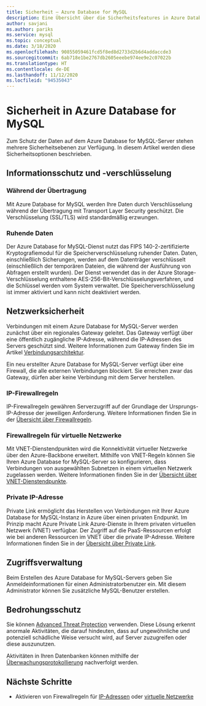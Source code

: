 ```yaml
---
title: Sicherheit – Azure Database for MySQL
description: Eine Übersicht über die Sicherheitsfeatures in Azure Database for MySQL.
author: savjani
ms.author: pariks
ms.service: mysql
ms.topic: conceptual
ms.date: 3/18/2020
ms.openlocfilehash: 90855059461fcd5f8ed8d2733d2b6d4addaccde3
ms.sourcegitcommit: 6ab718e1be2767db2605eeebe974ee9e2c07022b
ms.translationtype: HT
ms.contentlocale: de-DE
ms.lasthandoff: 11/12/2020
ms.locfileid: "94535043"
---
```

# <a name="security-in-azure-database-for-mysql"></a>Sicherheit in Azure Database for MySQL

Zum Schutz der Daten auf dem Azure Database for MySQL-Server stehen mehrere Sicherheitsebenen zur Verfügung. In diesem Artikel werden diese Sicherheitsoptionen beschrieben.

## <a name="information-protection-and-encryption"></a>Informationsschutz und -verschlüsselung

### <a name="in-transit"></a>Während der Übertragung
Mit Azure Database for MySQL werden Ihre Daten durch Verschlüsselung während der Übertragung mit Transport Layer Security geschützt. Die Verschlüsselung (SSL/TLS) wird standardmäßig erzwungen.

### <a name="at-rest"></a>Ruhende Daten
Der Azure Database for MySQL-Dienst nutzt das FIPS 140-2-zertifizierte Kryptografiemodul für die Speicherverschlüsselung ruhender Daten. Daten, einschließlich Sicherungen, werden auf dem Datenträger verschlüsselt (einschließlich der temporären Dateien, die während der Ausführung von Abfragen erstellt wurden). Der Dienst verwendet das in der Azure Storage-Verschlüsselung enthaltene AES-256-Bit-Verschlüsselungsverfahren, und die Schlüssel werden vom System verwaltet. Die Speicherverschlüsselung ist immer aktiviert und kann nicht deaktiviert werden.


## <a name="network-security"></a>Netzwerksicherheit
Verbindungen mit einem Azure Database for MySQL-Server werden zunächst über ein regionales Gateway geleitet. Das Gateway verfügt über eine öffentlich zugängliche IP-Adresse, während die IP-Adressen des Servers geschützt sind. Weitere Informationen zum Gateway finden Sie im Artikel [Verbindungsarchitektur](concepts-connectivity-architecture.md).  

Ein neu erstellter Azure Database for MySQL-Server verfügt über eine Firewall, die alle externen Verbindungen blockiert. Sie erreichen zwar das Gateway, dürfen aber keine Verbindung mit dem Server herstellen. 

### <a name="ip-firewall-rules"></a>IP-Firewallregeln
IP-Firewallregeln gewähren Serverzugriff auf der Grundlage der Ursprungs-IP-Adresse der jeweiligen Anforderung. Weitere Informationen finden Sie in der [Übersicht über Firewallregeln](concepts-firewall-rules.md).

### <a name="virtual-network-firewall-rules"></a>Firewallregeln für virtuelle Netzwerke
Mit VNET-Dienstendpunkten wird die Konnektivität virtueller Netzwerke über den Azure-Backbone erweitert. Mithilfe von VNET-Regeln können Sie Ihren Azure Database for MySQL-Server so konfigurieren, dass Verbindungen von ausgewählten Subnetzen in einem virtuellen Netzwerk zugelassen werden. Weitere Informationen finden Sie in der [Übersicht über VNET-Dienstendpunkte](concepts-data-access-and-security-vnet.md).

### <a name="private-ip"></a>Private IP-Adresse
Private Link ermöglicht das Herstellen von Verbindungen mit Ihrer Azure Database for MySQL-Instanz in Azure über einen privaten Endpunkt. Im Prinzip macht Azure Private Link Azure-Dienste in Ihrem privaten virtuellen Netzwerk (VNET) verfügbar. Der Zugriff auf die PaaS-Ressourcen erfolgt wie bei anderen Ressourcen im VNET über die private IP-Adresse. Weitere Informationen finden Sie in der [Übersicht über Private Link](concepts-data-access-security-private-link.md).

## <a name="access-management"></a>Zugriffsverwaltung

Beim Erstellen des Azure Database for MySQL-Servers geben Sie Anmeldeinformationen für einen Administratorbenutzer ein. Mit diesem Administrator können Sie zusätzliche MySQL-Benutzer erstellen.


## <a name="threat-protection"></a>Bedrohungsschutz

Sie können [Advanced Threat Protection](concepts-data-access-and-security-threat-protection.md) verwenden. Diese Lösung erkennt anormale Aktivitäten, die darauf hindeuten, dass auf ungewöhnliche und potenziell schädliche Weise versucht wird, auf Server zuzugreifen oder diese auszunutzen.

Aktivitäten in Ihren Datenbanken können mithilfe der [Überwachungsprotokollierung](concepts-audit-logs.md) nachverfolgt werden. 


## <a name="next-steps"></a>Nächste Schritte
- Aktivieren von Firewallregeln für [IP-Adressen](concepts-firewall-rules.md) oder [virtuelle Netzwerke](concepts-data-access-and-security-vnet.md)
